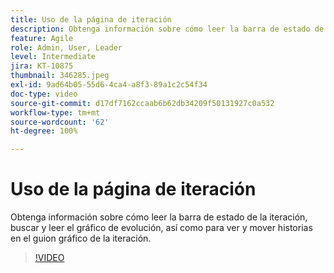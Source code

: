 ```yaml
---
title: Uso de la página de iteración
description: Obtenga información sobre cómo leer la barra de estado de la iteración, buscar y leer el gráfico de evolución, así como para ver y mover historias en el guion gráfico de la iteración.
feature: Agile
role: Admin, User, Leader
level: Intermediate
jira: KT-10875
thumbnail: 346285.jpeg
exl-id: 9ad64b05-55d6-4ca4-a8f3-89a1c2c54f34
doc-type: video
source-git-commit: d17df7162ccaab6b62db34209f50131927c0a532
workflow-type: tm+mt
source-wordcount: '62'
ht-degree: 100%

---
```


# Uso de la página de iteración

Obtenga información sobre cómo leer la barra de estado de la iteración, buscar y leer el gráfico de evolución, así como para ver y mover historias en el guion gráfico de la iteración.

>[!VIDEO](https://video.tv.adobe.com/v/346285/?quality=12&learn=on&enablevpops)
